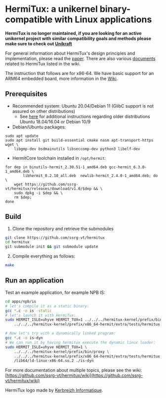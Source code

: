 # HermiTux: a unikernel binary-compatible with Linux applications

**HermiTux is no longer maintained, if you are looking for an active unikernel project with similar compatibility goals and methods please make sure to check out [Unikraft](https://unikraft.org/)**

For general information about HermiTux's design principles and implementation, please read the [paper](https://www.ssrg.ece.vt.edu/papers/vee2019.pdf). There are also various
[documents](https://github.com/ssrg-vt/hermitux/wiki/Documents) related to HermiTux listed in the
wiki.

The instruction that follows are for x86-64. We have basic support for an ARM64 embedded
board, more information in the [Wiki](https://github.com/ssrg-vt/hermitux/wiki/Aarch64-support).

## Prerequisites
  - Recommended system: Ubuntu 20.04/Debian 11 (GlibC support is not assured
  on other distributions)
    - See [here](https://github.com/ssrg-vt/hermitux/wiki/Old-Linux-distributions-requirements)
    for additional instructions regarding older distributions Ubuntu 18.04/16.04 or Debian 10/9 
  - Debian/Ubuntu packages:
```
sudo apt update
sudo apt install git build-essential cmake nasm apt-transport-https wget \
	libgmp-dev bsdmainutils libseccomp-dev python3 libelf-dev
```

  - HermitCore	toolchain installed in `/opt/hermit`:
```
for dep in binutils-hermit_2.30.51-1_amd64.deb gcc-hermit_6.3.0-1_amd64.deb \
        libhermit_0.2.10_all.deb  newlib-hermit_2.4.0-1_amd64.deb; do \
    wget https://github.com/ssrg-vt/hermitux/releases/download/v1.0/$dep && \
    sudo dpkg -i $dep && \
    rm $dep;
done
```

## Build

1. Clone the repository and retrieve the submodules
```bash
git clone https://github.com/ssrg-vt/hermitux
cd hermitux
git submodule init && git submodule update
```

2. Compile everything as follows:

```bash
make
```

## Run an application

Test an example application, for example NPB IS:
```bash
cd apps/npb/is
# let's compile it as a static binary:
gcc *.c -o is -static
# let's launch it with HermiTux:
sudo HERMIT_ISLE=uhyve HERMIT_TUX=1 ../../../hermitux-kernel/prefix/bin/proxy \
	../../../hermitux-kernel/prefix/x86_64-hermit/extra/tests/hermitux is

# Now let's try with a dynamically linked program:
gcc *.c -o is-dyn
# We can run it by having hermitux execute the dynamic linux loader:
sudo HERMIT_ISLE=uhyve HERMIT_TUX=1 \
	../../../hermitux-kernel/prefix/bin/proxy \
	../../../hermitux-kernel/prefix/x86_64-hermit/extra/tests/hermitux \
	/lib64/ld-linux-x86-64.so.2 ./is-dyn
```

For more documentation about multiple topics, please see the wiki:
[https://github.com/ssrg-vt/hermitux/wiki](https://github.com/ssrg-vt/hermitux/wiki)

HermiTux logo made by [Kerbreizh Informatique](https://www.kerbreizh-informatique.fr/communication/).
